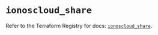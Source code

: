 # `ionoscloud_share`

Refer to the Terraform Registry for docs: [`ionoscloud_share`](https://registry.terraform.io/providers/ionos-cloud/ionoscloud/6.4.13/docs/resources/share).
